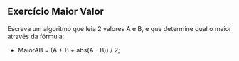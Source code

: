 ## Exercício Maior Valor
Escreva um algoritmo que leia 2 valores A e B, e que determine qual o maior através da fórmula:

* MaiorAB = (A + B + abs(A - B)) / 2;